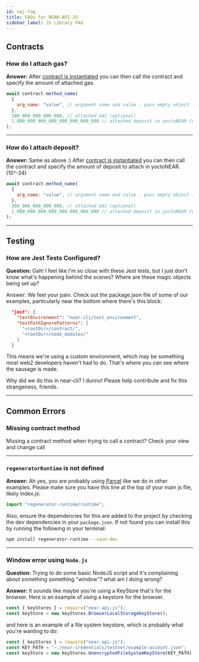 ```yaml
---
id: naj-faq
title: FAQs for NEAR-API-JS
sidebar_label: JS Library FAQ
---
```


## Contracts

### How do I attach gas?

**Answer:** After [contract is instantiated](/docs/api/naj-quick-reference#load-contract) you can then call the contract and specify the amount of attached gas.

```js
await contract.method_name(
  {
    arg_name: "value", // argument name and value - pass empty object if no args required
  },
  300_000_000_000_000, // attached GAS (optional)
  1_000_000_000_000_000_000_000_000 // attached deposit in yoctoNEAR (optional)
);
```

---

### How do I attach deposit?

**Answer:** Same as above :) After [contract is instantiated](/docs/api/naj-quick-reference#load-contract) you can then call the contract and specify the amount of deposit to attach in yoctoNEAR. (10^-24)

```js
await contract.method_name(
  {
    arg_name: "value", // argument name and value - pass empty object if no args required
  },
  300_000_000_000_000, // attached GAS (optional)
  1_000_000_000_000_000_000_000_000 // attached deposit in yoctoNEAR (optional)
);
```

---

## Testing

### How are Jest Tests Configured?

**Question:** Gah! I feel like I'm so close with these Jest tests, but I just don't know what's happening behind the scenes? Where are these magic objects being set up?

Answer: We feel your pain. Check out the package.json file of some of our examples, particularly near the bottom where there's this block:

```json
  "jest": {
    "testEnvironment": "near-cli/test_environment",
    "testPathIgnorePatterns": [
      "<rootDir>/contract/",
      "<rootDir>/node_modules/"
    ]
  }
```

This means we're using a custom environment, which may be something most web2 developers haven't had to do.
That's where you can see where the sausage is made.

Why did we do this in near-cli? I dunno! Please help contribute and fix this strangeness, friends.

---

## Common Errors

### Missing contract method

Missing a contract method when trying to call a contract? Check your view and change call

---

### `regeneratorRuntime` is not defined

**Answer:** Ah yes, you are probably using [Parcel](https://parceljs.org/) like we do in other examples. Please make sure you have this line at the top of your main js file, likely index.js:

```js
import "regenerator-runtime/runtime";
```

Also, ensure the dependencies for this are added to the project by checking the dev dependencies in your `package.json`. If not found you can install this by running the following in your terminal:

```bash
npm install regenerator-runtime --save-dev
```

---

### Window error using `Node.js`

**Question:** Trying to do some basic NodeJS script and it's complaining about something something "window"? what am I doing wrong?

**Answer:** It sounds like maybe you're using a KeyStore that's for the browser. Here is an example of using a keystore for the browser.

```js
const { keyStores } = require("near-api-js");
const keyStore = new keyStores.BrowserLocalStorageKeyStore();
```

and here is an example of a file system keystore, which is probably what you're wanting to do:

```js
const { keyStores } = require("near-api-js");
const KEY_PATH = "~./near-credentials/testnet/example-account.json";
const keyStore = new keyStores.UnencryptedFileSystemKeyStore(KEY_PATH);
```
